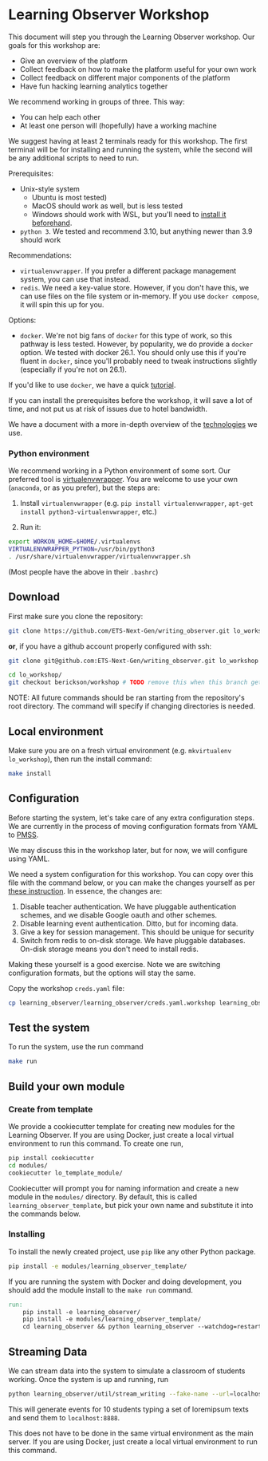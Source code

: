 # Learning Observer Workshop

This document will step you through the Learning Observer workshop. Our goals for this workshop are: 

* Give an overview of the platform
* Collect feedback on how to make the platform useful for your own work
* Collect feedback on different major components of the platform
* Have fun hacking learning analytics together

We recommend working in groups of three. This way:

* You can help each other
* At least one person will (hopefully) have a working machine

We suggest having at least 2 terminals ready for this workshop. The first terminal will be for installing and running the system, while the second will be any additional scripts to need to run.

Prerequisites:

* Unix-style system
  * Ubuntu is most tested)
  * MacOS should work as well, but is less tested
  * Windows should work with WSL, but you'll need to [install it beforehand](https://learn.microsoft.com/en-us/windows/wsl/install).
* `python 3`. We tested and recommend 3.10, but anything newer than 3.9 should work

Recommendations:

* `virtualenvwrapper`. If you prefer a different package management system, you can use that instead.
* `redis`. We need a key-value store. However, if you don't have this, we can use files on the file system or in-memory. If you use `docker compose`, it will spin this up for you.

Options:

* `docker`. We're not big fans of `docker` for this type of work, so this pathway is less tested. However, by popularity, we do provide a `docker` option. We tested with docker 26.1. You should only use this if you're fluent in `docker`, since you'll probably need to tweak instructions slightly (especially if you're not on 26.1).

If you'd like to use `docker`, we have a quick [tutorial](docker.md).

If you can install the prerequisites before the workshop, it will save a lot of time, and not put us at risk of issues due to hotel bandwidth.

We have a document with a more in-depth overview of the [technologies](technologies.md) we use.

### Python environment

We recommend working in a Python environment of some sort. Our preferred tool is [virtualenvwrapper](https://pypi.org/project/virtualenvwrapper/). You are welcome to use your own (`anaconda`, or as you prefer), but the steps are:

1) Install `virtualenvwrapper` (e.g. `pip install virtualenvwrapper`, `apt-get install python3-virtualenvwrapper`, etc.)

2) Run it:

```bash
export WORKON_HOME=$HOME/.virtualenvs
VIRTUALENVWRAPPER_PYTHON=/usr/bin/python3
. /usr/share/virtualenvwrapper/virtualenvwrapper.sh
```

(Most people have the above in their `.bashrc`)

## Download

First make sure you clone the repository:

```bash
git clone https://github.com/ETS-Next-Gen/writing_observer.git lo_workshop
```

**or**, if you have a github account properly configured with ssh:

```bash
git clone git@github.com:ETS-Next-Gen/writing_observer.git lo_workshop
```

```bash
cd lo_workshop/
git checkout berickson/workshop # TODO remove this when this branch gets merged in
```

NOTE: All future commands should be ran starting from the repository's root directory. The command will specify if changing directories is needed.

## Local environment

Make sure you are on a fresh virtual environment (e.g. `mkvirtualenv lo_workshop`), then run the install command:

```bash
make install
```

## Configuration

Before starting the system, let's take care of any extra configuration steps. We are currently in the process of moving configuration formats from YAML to [PMSS](https://github.com/ETS-Next-Gen/pmss).

We may discuss this in the workshop later, but for now, we will configure using YAML.

We need a system configuration for this workshop. You can copy over this file with the command below, or you can make the changes yourself as per [these instruction](/docs/workshop_creds.md). In essence, the changes are:

1. Disable teacher authentication. We have pluggable authentication schemes, and we disable Google oauth and other schemes.
2. Disable learning event authentication. Ditto, but for incoming data.
3. Give a key for session management. This should be unique for security
4. Switch from redis to on-disk storage. We have pluggable databases. On-disk storage means you don't need to install redis.

Making these yourself is a good exercise. Note we are switching configuration formats, but the options will stay the same.

Copy the workshop `creds.yaml` file:

```bash
cp learning_observer/learning_observer/creds.yaml.workshop learning_observer/creds.yaml
```

## Test the system

To run the system, use the run command

```bash
make run
```

## Build your own module

### Create from template

We provide a cookiecutter template for creating new modules for the Learning Observer. If you are using Docker, just create a local virtual environment to run this command. To create one run,

```bash
pip install cookiecutter
cd modules/
cookiecutter lo_template_module/
```

Cookiecutter will prompt you for naming information and create a new module in the `modules/` directory. By default, this is called `learning_observer_template`, but pick your own name and substitute it into the commands below. 

### Installing

To install the newly created project, use `pip` like any other Python package.

```bash
pip install -e modules/learning_observer_template/
```

If you are running the system with Docker and doing development, you should add the module install to the `make run` command.

```Makefile
run:
    pip install -e learning_observer/
    pip install -e modules/learning_observer_template/
    cd learning_observer && python learning_observer --watchdog=restart
```

## Streaming Data

We can stream data into the system to simulate a classroom of students working. Once the system is up and running, run

```bash
python learning_observer/util/stream_writing --fake-name --url=localhost:8888 --streams=10
```

This will generate events for 10 students typing a set of loremipsum texts and send them to `localhost:8888`.

This does not have to be done in the same virtual environment as the main server. If you are using Docker, just create a local virtual environment to run this command.

